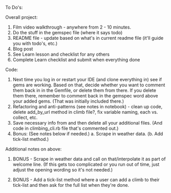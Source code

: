 To Do's:

Overall project:
1. Film video walkthrough - anywhere from 2 - 10 minutes.
2. Do the stuff in the gemspec file (where it says todo)
2. README file - update based on what's in current readme file (it'll guide you with todo's, etc.)
3. Blog post
4. See Learn lesson and checklist for any others
5. Complete Learn checklist and submit when everything done

Code:
1. Next time you log in or restart your IDE (and clone everything in) see if gems are working. Based on that, decide whether you want to comment them back in in the Gemfile, or delete them from there. If you delete them there, remember to comment back in the gemspec word above your added gems. (That was initially included there.)
2. Refactoring and anti-patterns (see notes in notebook) - clean up code, delete add_by_url method in climb file?, fix variable naming, each vs. collect, etc.
3. Save necessary info from and then delete all your additional files. (And code in climbing_cli.rb file that's commented out.)
4. Bonus: (See notes below if needed.)
     a. Scrape in weather data.
    (b. Add tick-list method.)


Additional notes on above:
1. BONUS - Scrape in weather data and call on that/interpolate it as part of welcome line. (If this gets too complicated or you run out of time, just adjust the opening wording so it's not needed.)

2. BONUS - Add a tick-list method where a user can add a climb to their tick-list and then ask for the full list when they're done.



